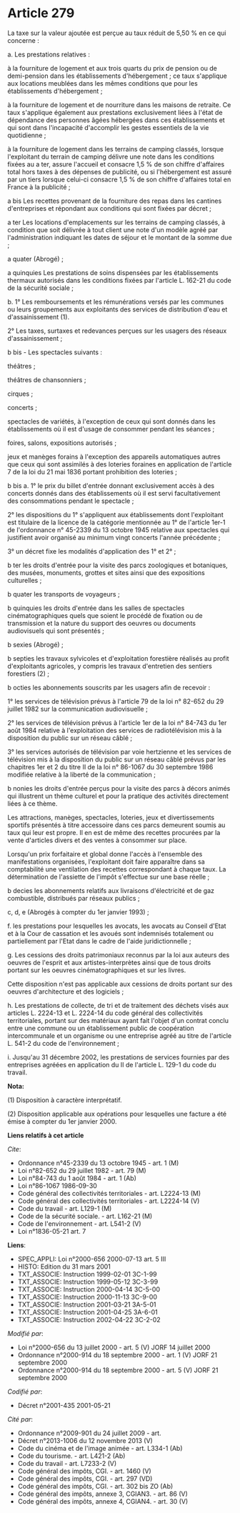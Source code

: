 # Article 279

La taxe sur la valeur ajoutée est perçue au taux réduit de 5,50 % en ce qui concerne :

a. Les prestations relatives :

à la fourniture de logement et aux trois quarts du prix de pension ou de demi-pension dans les établissements d'hébergement ;
ce taux s'applique aux locations meublées dans les mêmes conditions que pour les établissements d'hébergement ;

à la fourniture de logement et de nourriture dans les maisons de retraite. Ce taux s'applique également aux prestations
exclusivement liées à l'état de dépendance des personnes âgées hébergées dans ces établissements et qui sont dans
l'incapacité d'accomplir les gestes essentiels de la vie quotidienne ;

à la fourniture de logement dans les terrains de camping classés, lorsque l'exploitant du terrain de camping délivre une note
dans les conditions fixées au a ter, assure l'accueil et consacre 1,5 % de son chiffre d'affaires total hors taxes à des
dépenses de publicité, ou si l'hébergement est assuré par un tiers lorsque celui-ci consacre 1,5 % de son chiffre d'affaires
total en France à la publicité ;

a bis Les recettes provenant de la fourniture des repas dans les cantines d'entreprises et répondant aux conditions qui sont
fixées par décret ;

a ter Les locations d'emplacements sur les terrains de camping classés, à condition que soit délivrée à tout client une note
d'un modèle agréé par l'administration indiquant les dates de séjour et le montant de la somme due ;

a quater (Abrogé) ;

a quinquies Les prestations de soins dispensées par les établissements thermaux autorisés dans les conditions fixées par
l'article L. 162-21 du code de la sécurité sociale ;

b. 1° Les remboursements et les rémunérations versés par les communes ou leurs groupements aux exploitants des services de
distribution d'eau et d'assainissement (1).

2° Les taxes, surtaxes et redevances perçues sur les usagers des réseaux d'assainissement ;

b bis - Les spectacles suivants :

théâtres ;

théâtres de chansonniers ;

cirques ;

concerts ;

spectacles de variétés, à l'exception de ceux qui sont donnés dans les établissements où il est d'usage de consommer pendant
les séances ;

foires, salons, expositions autorisés ;

jeux et manèges forains à l'exception des appareils automatiques autres que ceux qui sont assimilés à des loteries foraines
en application de l'article 7 de la loi du 21 mai 1836 portant prohibition des loteries ;

b bis a. 1° le prix du billet d'entrée donnant exclusivement accès à des concerts donnés dans des établissements où il est
servi facultativement des consommations pendant le spectacle ;

2° les dispositions du 1° s'appliquent aux établissements dont l'exploitant est titulaire de la licence de la catégorie
mentionnée au 1° de l'article 1er-1 de l'ordonnance n° 45-2339 du 13 octobre 1945 relative aux spectacles qui justifient
avoir organisé au minimum vingt concerts l'année précédente ;

3° un décret fixe les modalités d'application des 1° et 2° ;

b ter les droits d'entrée pour la visite des parcs zoologiques et botaniques, des musées, monuments, grottes et sites ainsi
que des expositions culturelles ;

b quater les transports de voyageurs ;

b quinquies les droits d'entrée dans les salles de spectacles cinématographiques quels que soient le procédé de fixation ou
de transmission et la nature du support des oeuvres ou documents audiovisuels qui sont présentés ;

b sexies (Abrogé) ;

b septies les travaux sylvicoles et d'exploitation forestière réalisés au profit d'exploitants agricoles, y compris les
travaux d'entretien des sentiers forestiers (2) ;

b octies les abonnements souscrits par les usagers afin de recevoir :

1° les services de télévision prévus à l'article 79 de la loi n° 82-652 du 29 juillet 1982 sur la communication
audiovisuelle ;

2° les services de télévision prévus à l'article 1er de la loi n° 84-743 du 1er août 1984 relative à l'exploitation des
services de radiotélévision mis à la disposition du public sur un réseau câblé ;

3° les services autorisés de télévision par voie hertzienne et les services de télévision mis à la disposition du public sur
un réseau câblé prévus par les chapitres 1er et 2 du titre II de la loi n° 86-1067 du 30 septembre 1986 modifiée relative à
la liberté de la communication ;

b nonies les droits d'entrée perçus pour la visite des parcs à décors animés qui illustrent un thème culturel et pour la
pratique des activités directement liées à ce thème.

Les attractions, manèges, spectacles, loteries, jeux et divertissements sportifs présentés à titre accessoire dans ces parcs
demeurent soumis au taux qui leur est propre. Il en est de même des recettes procurées par la vente d'articles divers et des
ventes à consommer sur place.

Lorsqu'un prix forfaitaire et global donne l'accès à l'ensemble des manifestations organisées, l'exploitant doit faire
apparaître dans sa comptabilité une ventilation des recettes correspondant à chaque taux. La détermination de l'assiette de
l'impôt s'effectue sur une base réelle ;

b decies les abonnements relatifs aux livraisons d'électricité et de gaz combustible, distribués par réseaux publics ;

c, d, e (Abrogés à compter du 1er janvier 1993) ;

f. les prestations pour lesquelles les avocats, les avocats au Conseil d'Etat et à la Cour de cassation et les avoués sont
indemnisés totalement ou partiellement par l'Etat dans le cadre de l'aide juridictionnelle ;

g. Les cessions des droits patrimoniaux reconnus par la loi aux auteurs des oeuvres de l'esprit et aux artistes-interprètes
ainsi que de tous droits portant sur les oeuvres cinématographiques et sur les livres.

Cette disposition n'est pas applicable aux cessions de droits portant sur des oeuvres d'architecture et des logiciels ;

h. Les prestations de collecte, de tri et de traitement des déchets visés aux articles L. 2224-13 et L. 2224-14 du code
général des collectivités territoriales, portant sur des matériaux ayant fait l'objet d'un contrat conclu entre une commune
ou un établissement public de coopération intercommunale et un organisme ou une entreprise agréé au titre de l'article L.
541-2 du code de l'environnement ;

i. Jusqu'au 31 décembre 2002, les prestations de services fournies par des entreprises agréées en application du II de
l'article L. 129-1 du code du travail.

**Nota:**

(1) Disposition à caractère interprétatif.

(2) Disposition applicable aux opérations pour lesquelles une facture a été émise à compter du 1er janvier 2000.

**Liens relatifs à cet article**

_Cite_:

  - Ordonnance n°45-2339 du 13 octobre 1945 - art. 1 (M)
  - Loi n°82-652 du 29 juillet 1982 - art. 79 (M)
  - Loi n°84-743 du 1 août 1984 - art. 1 (Ab)
  - Loi n°86-1067 1986-09-30
  - Code général des collectivités territoriales - art. L2224-13 (M)
  - Code général des collectivités territoriales - art. L2224-14 (V)
  - Code du travail - art. L129-1 (M)
  - Code de la sécurité sociale. - art. L162-21 (M)
  - Code de l'environnement - art. L541-2 (V)
  - Loi n°1836-05-21 art. 7

**Liens**:

  - SPEC_APPLI: Loi n°2000-656 2000-07-13 art. 5 III
  - HISTO: Edition du 31 mars 2001
  - TXT_ASSOCIE: Instruction 1999-02-01 3C-1-99
  - TXT_ASSOCIE: Instruction 1999-05-12 3C-3-99
  - TXT_ASSOCIE: Instruction 2000-04-14 3C-5-00
  - TXT_ASSOCIE: Instruction 2000-11-13 3C-9-00
  - TXT_ASSOCIE: Instruction 2001-03-21 3A-5-01
  - TXT_ASSOCIE: Instruction 2001-04-25 3A-6-01
  - TXT_ASSOCIE: Instruction 2002-04-22 3C-2-02

_Modifié par_:

  - Loi n°2000-656 du 13 juillet 2000 - art. 5 (V) JORF 14 juillet 2000
  - Ordonnance n°2000-914 du 18 septembre 2000 - art. 1 (V) JORF 21 septembre 2000
  - Ordonnance n°2000-914 du 18 septembre 2000 - art. 5 (V) JORF 21 septembre 2000

_Codifié par_:

  - Décret n°2001-435 2001-05-21

_Cité par_:

  - Ordonnance n°2009-901 du 24 juillet 2009 - art.
  - Décret n°2013-1006 du 12 novembre 2013 (V)
  - Code du cinéma et de l'image animée - art. L334-1 (Ab)
  - Code du tourisme. - art. L421-2 (Ab)
  - Code du travail - art. L7233-2 (V)
  - Code général des impôts, CGI. - art. 1460 (V)
  - Code général des impôts, CGI. - art. 297 (VD)
  - Code général des impôts, CGI. - art. 302 bis ZO (Ab)
  - Code général des impôts, annexe 3, CGIAN3. - art. 86 (V)
  - Code général des impôts, annexe 4, CGIAN4. - art. 30 (V)

